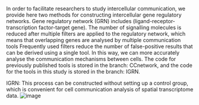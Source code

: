 In order to facilitate researchers to study intercellular communication, we provide here two methods for constructing intercellular gene regulatory networks. Gene regulatory network (GRN) includes (ligand-receptor-transcription factor-target gene). The number of signalling molecules is reduced after multiple filters are applied to the regulatory network, which means that overlapping genes are analysed by multiple communication tools Frequently used filters reduce the number of false-positive results that can be derived using a single tool. In this way, we can more accurately analyse the communication mechanisms between cells. The code for previously published tools is stored in the branch: CCnetwork, and the code for the tools in this study is stored in the branch: IGRN.

IGRN: This process can be constructed without setting up a control group, which is convenient for cell communication analysis of spatial transcriptome data.
![image](https://github.com/xukun01102021/IGRN/assets/106895814/6aeebcc0-0769-40f5-9620-c1addcb98c7b)
